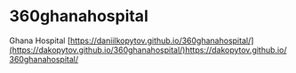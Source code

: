 # 360ghanahospital
Ghana Hospital
[https://daniilkopytov.github.io/360ghanahospital/](https://dakopytov.github.io/360ghanahospital/)https://dakopytov.github.io/360ghanahospital/
